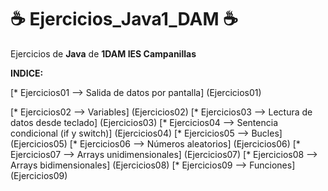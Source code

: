 # :coffee: Ejercicios_Java1_DAM :coffee:

Ejercicios de **Java** de **1DAM IES Campanillas**

**INDICE:**

[* Ejercicios01 --> Salida de datos por pantalla] (Ejercicios01)

[* Ejercicios02 --> Variables] (Ejercicios02)
[* Ejercicios03 --> Lectura de datos desde teclado] (Ejercicios03)
[* Ejercicios04 --> Sentencia condicional (if y switch)] (Ejercicios04)
[* Ejercicios05 --> Bucles] (Ejercicios05)
[* Ejercicios06 --> Números aleatorios] (Ejercicios06)
[* Ejercicios07 --> Arrays unidimensionales] (Ejercicios07)
[* Ejercicios08 --> Arrays bidimensionales] (Ejercicios08)
[* Ejercicios09 --> Funciones] (Ejercicios09)
